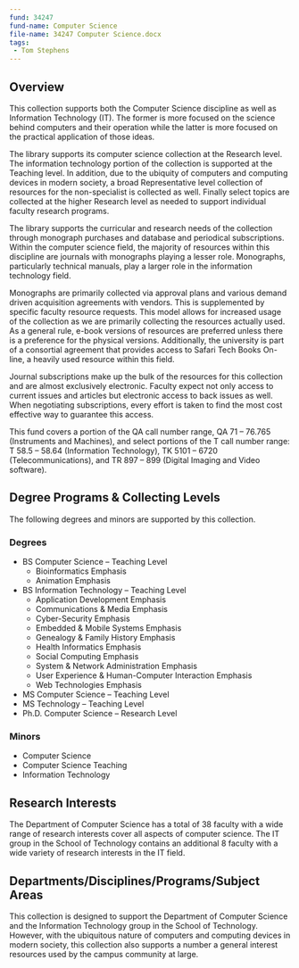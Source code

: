 ```yaml
---
fund: 34247
fund-name: Computer Science
file-name: 34247 Computer Science.docx
tags:
 - Tom Stephens
---
```


## Overview

This collection supports both the Computer Science discipline as well as Information Technology (IT). The former is more focused on the science behind computers and their operation while the latter is more focused on the practical application of those ideas.

The library supports its computer science collection at the Research level. The information technology portion of the collection is supported at the Teaching level. In addition, due to the ubiquity of computers and computing devices in modern society, a broad Representative level collection of resources for the non-specialist is collected as well. Finally select topics are collected at the higher Research level as needed to support individual faculty research programs.

The library supports the curricular and research needs of the collection through monograph purchases and database and periodical subscriptions. Within the computer science field, the majority of resources within this discipline are journals with monographs playing a lesser role. Monographs, particularly technical manuals, play a larger role in the information technology field.

Monographs are primarily collected via approval plans and various demand driven acquisition agreements with vendors. This is supplemented by specific faculty resource requests. This model allows for increased usage of the collection as we are primarily collecting the resources actually used. As a general rule, e-book versions of resources are preferred unless there is a preference for the physical versions. Additionally, the university is part of a consortial agreement that provides access to Safari Tech Books On-line, a heavily used resource within this field.

Journal subscriptions make up the bulk of the resources for this collection and are almost exclusively electronic. Faculty expect not only access to current issues and articles but electronic access to back issues as well. When negotiating subscriptions, every effort is taken to find the most cost effective way to guarantee this access.

This fund covers a portion of the QA call number range, QA 71 – 76.765 (Instruments and Machines), and select portions of the T call number range: T 58.5 – 58.64 (Information Technology), TK 5101 – 6720 (Telecommunications), and TR 897 – 899 (Digital Imaging and Video software).

## Degree Programs & Collecting Levels

The following degrees and minors are supported by this collection.

### Degrees

- BS Computer Science – Teaching Level
    - Bioinformatics Emphasis
    - Animation Emphasis
- BS Information Technology – Teaching Level
    - Application Development Emphasis
    - Communications & Media Emphasis
    - Cyber-Security Emphasis
    - Embedded & Mobile Systems Emphasis
    - Genealogy & Family History Emphasis
    - Health Informatics Emphasis
    - Social Computing Emphasis
    - System & Network Administration Emphasis
    - User Experience & Human-Computer Interaction Emphasis
    - Web Technologies Emphasis
- MS Computer Science – Teaching Level
- MS Technology – Teaching Level
- Ph.D. Computer Science – Research Level

### Minors

- Computer Science
- Computer Science Teaching
- Information Technology

## Research Interests

The Department of Computer Science has a total of 38 faculty with a wide range of research interests cover all aspects of computer science. The IT group in the School of Technology contains an additional 8 faculty with a wide variety of research interests in the IT field.

## Departments/<wbr>Disciplines/<wbr>Programs/<wbr>Subject Areas

This collection is designed to support the Department of Computer Science and the Information Technology group in the School of Technology. However, with the ubiquitous nature of computers and computing devices in modern society, this collection also supports a number a general interest resources used by the campus community at large.
